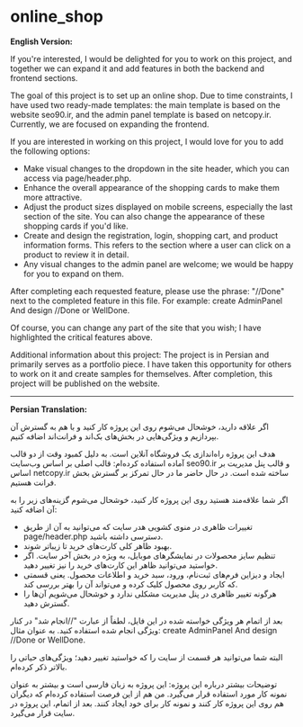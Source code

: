 # online_shop

**English Version:**

If you're interested, I would be delighted for you to work on this project, and together we can expand it and add features in both the backend and frontend sections. 

The goal of this project is to set up an online shop. Due to time constraints, I have used two ready-made templates: the main template is based on the website seo90.ir, and the admin panel template is based on netcopy.ir. Currently, we are focused on expanding the frontend.

If you are interested in working on this project, I would love for you to add the following options:

- Make visual changes to the dropdown in the site header, which you can access via page/header.php.
- Enhance the overall appearance of the shopping cards to make them more attractive.
- Adjust the product sizes displayed on mobile screens, especially the last section of the site. You can also change the appearance of these shopping cards if you'd like.
- Create and design the registration, login, shopping cart, and product information forms. This refers to the section where a user can click on a product to review it in detail.
- Any visual changes to the admin panel are welcome; we would be happy for you to expand on them.

After completing each requested feature, please use the phrase: "//Done" next to the completed feature in this file. For example:
create AdminPanel And design //Done or WellDone.

Of course, you can change any part of the site that you wish; I have highlighted the critical features above.

Additional information about this project: The project is in Persian and primarily serves as a portfolio piece. I have taken this opportunity for others to work on it and create samples for themselves. After completion, this project will be published on the website.

---

**Persian Translation:**

اگر علاقه دارید، خوشحال می‌شوم روی این پروژه کار کنید و با هم به گسترش آن بپردازیم و ویژگی‌هایی در بخش‌های بک‌اند و فرانت‌اند اضافه کنیم.

هدف این پروژه راه‌اندازی یک فروشگاه آنلاین است. به دلیل کمبود وقت از دو قالب آماده استفاده کرده‌ام: قالب اصلی بر اساس وب‌سایت seo90.ir و قالب پنل مدیریت بر اساس netcopy.ir ساخته شده است. در حال حاضر ما در حال تمرکز بر گسترش بخش فرانت هستیم.

اگر شما علاقه‌مند هستید روی این پروژه کار کنید، خوشحال می‌شوم گزینه‌های زیر را به آن اضافه کنید:

- تغییرات ظاهری در منوی کشویی هدر سایت که می‌توانید به آن از طریق page/header.php دسترسی داشته باشید.
- بهبود ظاهر کلی کارت‌های خرید تا زیباتر شوند.
- تنظیم سایز محصولات در نمایشگرهای موبایل، به ویژه در بخش آخر سایت. اگر خواستید می‌توانید ظاهر این کارت‌های خرید را نیز تغییر دهید.
- ایجاد و دیزاین فرم‌های ثبت‌نام، ورود، سبد خرید و اطلاعات محصول. یعنی قسمتی که کاربر روی محصول کلیک کرده و می‌تواند آن را بهتر بررسی کند.
- هرگونه تغییر ظاهری در پنل مدیریت مشکلی ندارد و خوشحال می‌شویم آن‌ها را گسترش دهید.

بعد از اتمام هر ویژگی خواسته شده در این فایل، لطفاً از عبارت "//انجام شد" در کنار ویژگی انجام شده استفاده کنید. به عنوان مثال:
create AdminPanel And design //Done or WellDone.

البته شما می‌توانید هر قسمت از سایت را که خواستید تغییر دهید؛ ویژگی‌های حیاتی را بالاتر ذکر کرده‌ام.

توضیحات بیشتر درباره این پروژه: این پروژه به زبان فارسی است و بیشتر به عنوان نمونه کار مورد استفاده قرار می‌گیرد. من هم از این فرصت استفاده کرده‌ام که دیگران هم روی این پروژه کار کنند و نمونه کار برای خود ایجاد کنند. بعد از اتمام، این پروژه در سایت قرار می‌گیرد.
